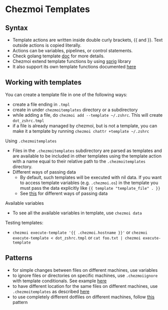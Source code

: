 # Chezmoi Templates

## Syntax

- Template actions are written inside double curly brackets, {{ and }}. Text outside actions is copied literally.
- Actions can be variables, pipelines, or control statements.
- Check golang template [doc](https://pkg.go.dev/text/template) for more details.
- Chezmoi extend template functions by using [sprig](http://masterminds.github.io/sprig/) library
- It also support its own template functions documented [here](https://www.chezmoi.io/reference/templates/functions/)

## Working with templates

You can create a template file in one of the following ways:

- create a file ending in `.tmpl`
- create in under `chezmoitemplates` directory or a subdirectory
- while adding a file, do `chezmoi add --template ~/.zshrc`. This will create `dot_zshrc.tmpl`
- if a file is already managed by chezmoi, but is not a template, you can make it a template by running `chezmoi chattr +template ~/.zshrc`

Using `.chezmoitemplates`

- Files in the `.chezmoitemplates` subdirectory are parsed as templates and are available to be included in other templates using the template action with a name equal to their relative path to the `.chezmoitemplates` directory.
- Different ways of passing data
  - By default, such templates will be executed with nil data. If you want to access template variables (e.g. `.chezmoi.os`) in the template you must pass the data explicitly like `{{ template "template_file" . }}`
  - See [this](https://www.chezmoi.io/user-guide/templating/#passing-multiple-arguments) for different ways of passing data

Available variables

- To see all the available variables in template, use `chezmoi data`

Testing templates:

- `chezmoi execute-template '{{ .chezmoi.hostname }}'` or `chezmoi execute-template < dot_zshrc.tmpl` or `cat foo.txt | chezmoi execute-template`

## Patterns

- for simple changes between files on different machines, use variables
- to ignore files or directories on specific machines, use `.chezmoiignore` with template conditionals. See example [here](https://www.chezmoi.io/user-guide/manage-machine-to-machine-differences/#ignore-files-or-a-directory-on-different-machines)
- to have different location for the same files on different machines, use `.chezmoitemplates` as described [here](https://www.chezmoi.io/user-guide/manage-machine-to-machine-differences/#handle-different-file-locations-on-different-systems-with-the-same-contents)
- to use completely different dotfiles on different machines, follow [this](https://www.chezmoi.io/user-guide/manage-machine-to-machine-differences/#use-completely-different-dotfiles-on-different-machines) pattern

